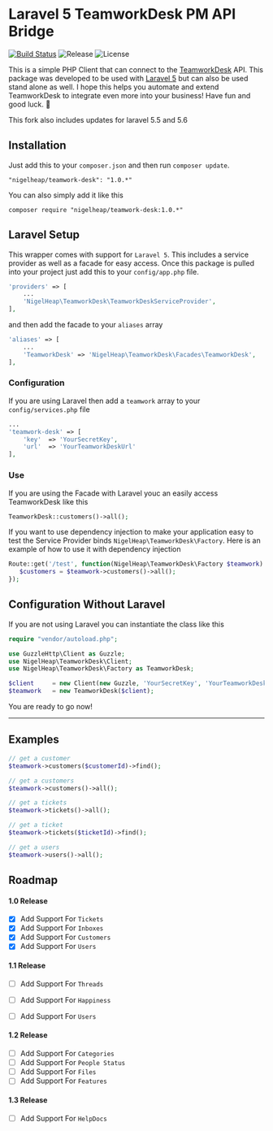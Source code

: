# Laravel 5 TeamworkDesk PM API Bridge


[![Build Status](https://travis-ci.org/nigelheap/teamwork-desk.svg?branch=master)](https://travis-ci.org/nigelheap/teamwork)
![Release](https://img.shields.io/github/release/nigelheap/teamwork-desk.svg?style=flat)
![License](https://img.shields.io/packagist/l/nigelheap/teamwork-desk.svg?style=flat)

This is a simple PHP Client that can connect to the [TeamworkDesk](http://www.teamwork.com) API. This package was developed to be used with [Laravel 5](http://www.laravel.com) but can also be used stand alone as well. I hope this helps you automate and extend TeamworkDesk to integrate even more into your business! Have fun and good luck. :metal:

This fork also includes updates for laravel 5.5 and 5.6


## Installation

Just add this to your `composer.json` and then run `composer update`.

```
"nigelheap/teamwork-desk": "1.0.*"
```

You can also simply add it like this

```
composer require "nigelheap/teamwork-desk:1.0.*"
```

## Laravel Setup

This wrapper comes with support for `Laravel 5`. This includes a service provider as well as a facade for easy access.
Once this package is pulled into your project just add this to your `config/app.php` file.
```php
'providers' => [
    ...
    'NigelHeap\TeamworkDesk\TeamworkDeskServiceProvider',
],
```

and then add the facade to your `aliases` array

```php
'aliases' => [
    ...
    'TeamworkDesk' => 'NigelHeap\TeamworkDesk\Facades\TeamworkDesk',
],
```

### Configuration

If you are using Laravel then add a `teamwork` array to your `config/services.php` file

```php
...
'teamwork-desk' => [
    'key'  => 'YourSecretKey',
    'url'  => 'YourTeamworkDeskUrl'
],
```

### Use

If you are using the Facade with Laravel youc an easily access TeamworkDesk like this

```php
TeamworkDesk::customers()->all();
```

If you want to use dependency injection to make your application easy to test the Service Provider binds `NigelHeap\TeamworkDesk\Factory`. Here is an example of how to use it with dependency injection

```php
Route::get('/test', function(NigelHeap\TeamworkDesk\Factory $teamwork) {
   $customers = $teamwork->customers()->all();
});
```

## Configuration Without Laravel

If you are not using Laravel you can instantiate the class like this

```php
require "vendor/autoload.php";

use GuzzleHttp\Client as Guzzle;
use NigelHeap\TeamworkDesk\Client;
use NigelHeap\TeamworkDesk\Factory as TeamworkDesk;

$client     = new Client(new Guzzle, 'YourSecretKey', 'YourTeamworkDeskUrl');
$teamwork   = new TeamworkDesk($client);
```

You are ready to go now!

* * *

## Examples

```php
// get a customer
$teamwork->customers($customerId)->find();
```
```php
// get a customers
$teamwork->customers()->all();
```
```php
// get a tickets
$teamwork->tickets()->all();
```
```php
// get a ticket
$teamwork->tickets($ticketId)->find();
```
```php
// get a users
$teamwork->users()->all();
```

## Roadmap

#### 1.0 Release

- [X] Add Support For `Tickets`
- [X] Add Support For `Inboxes`
- [X] Add Support For `Customers`
- [X] Add Support For `Users`

#### 1.1 Release

- [ ] Add Support For `Threads`
- [ ] Add Support For `Happiness`
- [ ] Add Support For `Users` 


#### 1.2 Release

- [ ] Add Support For `Categories`
- [ ] Add Support For `People Status`
- [ ] Add Support For `Files`
- [ ] Add Support For `Features`

#### 1.3 Release

- [ ] Add Support For `HelpDocs`
